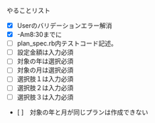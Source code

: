 やることリスト

- [x] Userのバリデーションエラー解消
- [x] -Am8:30までに
- [ ] plan_spec.rb内テストコード記述。
- [ ] 設定金額は入力必須
- [ ] 対象の年は選択必須
- [ ] 対象の月は選択必須
- [ ] 選択肢１は入力必須
- [ ] 選択肢２は入力必須
- [ ] 選択肢３は入力必須
- [ ]　対象の年と月が同じプランは作成できない

